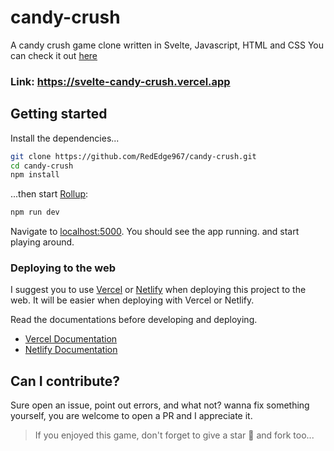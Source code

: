 # candy-crush
A candy crush game clone written in Svelte, Javascript, HTML and CSS
You can check it out [here](https://svelte-candy-crush.vercel.app)

### Link: https://svelte-candy-crush.vercel.app

## Getting started

Install the dependencies...

```bash
git clone https://github.com/RedEdge967/candy-crush.git
cd candy-crush
npm install
```

...then start [Rollup](https://rollupjs.org):

```bash
npm run dev
```

Navigate to [localhost:5000](http://localhost:5000). You should see the app running. and start playing around.

### Deploying to the web

I suggest you to use [Vercel](https://vercel.com) or [Netlify](https://netlify.com) when deploying this project to the web. It will be easier when deploying with Vercel or Netlify.

Read the documentations before developing and deploying.
- [Vercel Documentation](https://vercel.com/docs)
- [Netlify Documentation](https://docs.netlify.com)

## Can I contribute?
Sure open an issue, point out errors, and what not? wanna fix something yourself, you are welcome to open a PR and I appreciate it.

> If you enjoyed this game, don't forget to give a star 🌟 and fork too...

